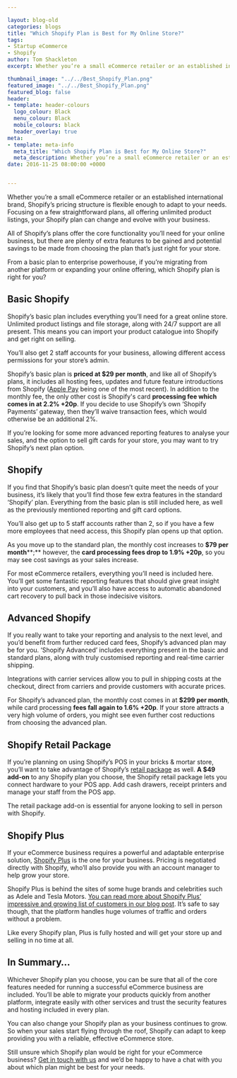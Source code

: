```yaml
--- 

layout: blog-old
categories: blogs
title: "Which Shopify Plan is Best for My Online Store?"
tags:
- Startup eCommerce
- Shopify
author: Tom Shackleton
excerpt: Whether you’re a small eCommerce retailer or an established international brand, Shopify’s pricing structure is flexible enough to adapt to your needs. Focusing on a few straightforward plans, all offering unlimited product listings, your Shopify plan can change and evolve with your business.

thumbnail_image: "../../Best_Shopify_Plan.png"
featured_image: "../../Best_Shopify_Plan.png"
featured_blog: false
header:
- template: header-colours
  logo_colour: Black
  menu_colour: Black
  mobile_colours: black
  header_overlay: true
meta:
- template: meta-info
  meta_title: "Which Shopify Plan is Best for My Online Store?"
  meta_description: Whether you’re a small eCommerce retailer or an established international brand, Shopify’s pricing structure is flexible enough to adapt to your needs. Focusing on a few straightforward plans, all offering unlimited product listings, your Shopify plan can change and evolve with your business.
date: 2016-11-25 08:00:00 +0000


--- 
```

Whether you’re a small eCommerce retailer or an established international brand, Shopify’s pricing structure is flexible enough to adapt to your needs. Focusing on a few straightforward plans, all offering unlimited product listings, your Shopify plan can change and evolve with your business.

All of Shopify’s plans offer the core functionality you’ll need for your online business, but there are plenty of extra features to be gained and potential savings to be made from choosing the plan that’s just right for your store.

From a basic plan to enterprise powerhouse, if you’re migrating from another platform or expanding your online offering, which Shopify plan is right for you?

  

Basic Shopify
-------------

Shopify’s basic plan includes everything you’ll need for a great online store. Unlimited product listings and file storage, along with 24/7 support are all present. This means you can import your product catalogue into Shopify and get right on selling.

You’ll also get 2 staff accounts for your business, allowing different access permissions for your store’s admin.

Shopify’s basic plan is **priced at $29 per month**, and like all of Shopify’s plans, it includes all hosting fees, updates and future feature introductions from Shopify ([Apple Pay](https://www.shopify.co.uk/apple-pay) being one of the most recent). In addition to the monthly fee, the only other cost is Shopify's card **processing fee which comes in at 2.2% +20p**. If you decide to use Shopify’s own ‘Shopify Payments’ gateway, then they’ll waive transaction fees, which would otherwise be an additional 2%.

If you’re looking for some more advanced reporting features to analyse your sales, and the option to sell gift cards for your store, you may want to try Shopify’s next plan option.

  

Shopify
-------

If you find that Shopify’s basic plan doesn’t quite meet the needs of your business, it’s likely that you’ll find those few extra features in the standard ‘Shopify’ plan. Everything from the basic plan is still included here, as well as the previously mentioned reporting and gift card options.

You’ll also get up to 5 staff accounts rather than 2, so if you have a few more employees that need access, this Shopify plan opens up that option.

As you move up to the standard plan, the monthly cost increases to **$79 per month****;** however, the **card processing fees drop to 1.9% +20p**, so you may see cost savings as your sales increase.

For most eCommerce retailers, everything you’ll need is included here. You’ll get some fantastic reporting features that should give great insight into your customers, and you’ll also have access to automatic abandoned cart recovery to pull back in those indecisive visitors.

  

Advanced Shopify
----------------

If you really want to take your reporting and analysis to the next level, and you’d benefit from further reduced card fees, Shopify’s advanced plan may be for you. ‘Shopify Advanced’ includes everything present in the basic and standard plans, along with truly customised reporting and real-time carrier shipping.

Integrations with carrier services allow you to pull in shipping costs at the checkout, direct from carriers and provide customers with accurate prices.

For Shopify’s advanced plan, the monthly cost comes in at **$299 per month**, while card processing **fees fall again to 1.6% +20p**. If your store attracts a very high volume of orders, you might see even further cost reductions from choosing the advanced plan.

  

Shopify Retail Package
----------------------

If you’re planning on using Shopify’s POS in your bricks & mortar store, you’ll want to take advantage of Shopify’s [retail package](https://www.shopify.co.uk/pos/retail) as well. **A $49 add-on** to any Shopify plan you choose, the Shopify retail package lets you connect hardware to your POS app. Add cash drawers, receipt printers and manage your staff from the POS app.

The retail package add-on is essential for anyone looking to sell in person with Shopify.

  

Shopify Plus
------------

If your eCommerce business requires a powerful and adaptable enterprise solution, [Shopify Plus](https://www.shopify.co.uk/plus) is the one for your business. Pricing is negotiated directly with Shopify, who’ll also provide you with an account manager to help grow your store.

Shopify Plus is behind the sites of some huge brands and celebrities such as Adele and Tesla Motors. [You can read more about Shopify Plus’ impressive and growing list of customers in our blog post](https://www.statementagency.com/blog/2016/10/6-celebrities-huge-brands-who-chose-shopify). It’s safe to say though, that the platform handles huge volumes of traffic and orders without a problem.

Like every Shopify plan, Plus is fully hosted and will get your store up and selling in no time at all.

  

In Summary…
-----------

Whichever Shopify plan you choose, you can be sure that all of the core features needed for running a successful eCommerce business are included. You’ll be able to migrate your products quickly from another platform, integrate easily with other services and trust the security features and hosting included in every plan.

You can also change your Shopify plan as your business continues to grow. So when your sales start flying through the roof, Shopify can adapt to keep providing you with a reliable, effective eCommerce store.

Still unsure which Shopify plan would be right for your eCommerce business? [Get in touch with us](https://www.statementagency.com/contact-us) and we’d be happy to have a chat with you about which plan might be best for your needs.